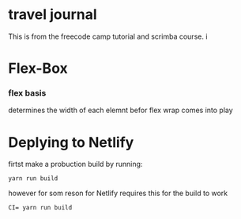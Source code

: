 # travel journal
This is from the freecode camp tutorial and scrimba course. i

# Flex-Box
### flex basis
determines the width of each elemnt befor flex wrap comes into play

# Deplying to Netlify
firtst make a probuction build by running:
```
yarn run build
```
however for som reson for Netlify requires this for the build to work
```
CI= yarn run build
```

